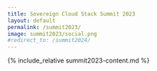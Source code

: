 ```yaml
---
title: Sovereign Cloud Stack Summit 2023
layout: default
permalink: /summit2023/
image: summit2023/social.png
#redirect_to: /summit2024/
---
```


{% include_relative summit2023-content.md %}
